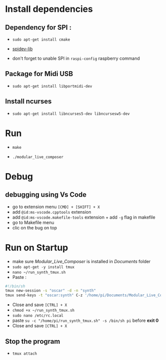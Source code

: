 # Install dependencies

## Dependency for SPI :

* `sudo apt-get install cmake`

* [spidev-lib](https://github.com/juthomas/spidev-lib)

* don't forget to unable SPI in `raspi-config` raspberry command

## Package for Midi USB

* `sudo apt-get install libportmidi-dev`

## Install ncurses

* `sudo apt-get install libncurses5-dev libncursesw5-dev`

# Run 

* `make`

* `./modular_live_composer`

# Debug

## debugging using Vs Code

* go to extension menu `[CMD] + [SHIFT] + X`
* add `@id:ms-vscode.cpptools` extension
* add `@id:ms-vscode.makefile-tools` extension + add `-g` flag in makefile
* go to Makefile menu
* clic on the bug on top

# Run on Startup

* make sure *Modular_Live_Composer* is installed in *Documents* folder
* `sudo apt-get -y install tmux`
* `nano ~/run_synth_tmux.sh`
* Paste :
```sh
#!/bin/sh
tmux new-session -s "oscar" -d -n "synth"
tmux send-keys -t "oscar:synth" C-z '/home/pi/Documents/Modular_Live_Composer/modular_live_composer' Enter
```
* Close and save `[CTRL] + X`
* `chmod +x ~/run_synth_tmux.sh`
* `sudo nano /etc/rc.local`
* paste `su -c "/home/pi/run_synth_tmux.sh" -s /bin/sh pi` before **exit 0**
* Close and save `[CTRL] + X`

## Stop the program
* `tmux attach`
